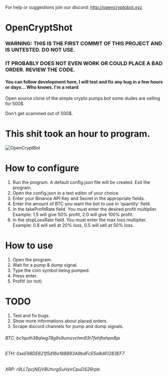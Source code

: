 For help or suggestions join our discord: http://opencryptobot.xyz

# OpenCryptShot
### WARNING: THIS IS THE FIRST COMMIT OF THIS PROJECT AND IS UNTESTED. DO NOT USE.
### IT PROBABLY DOES NOT EVEN WORK OR COULD PLACE A BAD ORDER. REVIEW THE CODE. 
#### You can follow development here, I will test and fix any bug in a few hours or days... Who knows. I'm a retard

Open source clone of the simple crypto pumps bot some dudes are selling for 500$

Don't get scammed out of 500$. 
# This shit took an hour to program.

![OpenCryptBot](https://i.ibb.co/dcvC40J/sdfsdfsdf.png)

# How to configure

1. Run the program. A default config.json file will be created. Exit the program.
2. Open the config.json in a text editor of your choice.
3. Enter your Binance API Key and Secret in the appropriate fields.
4. Enter the amount of BTC you want the bot to use in 'quantity' field.
5. In the takeProfitRate field. You must enter the desired profit multiplier. Example: 1.5 will give 50% profit, 2.0 will give 100% profit.
6. In the stopLossRate field. You must enter the max loss multiplier. Example: 0.8 will sell at 20% loss, 0.5 will sell at 50% loss.

# How to use

1. Open the program.
2. Wait for a pump & dump signal.
3. Type the coin symbol being pumped.
4. Press enter.
5. Profit! (or not)

# TODO

1. Test and fix bugs.
2. Show more informations about placed orders.
3. Scrape discord channels for pump and dump signals.

###### BTC: bc1quth38qlwg78g9s9umzvchm93t7fehftahpn8ja
###### ETH: 0xeE98DE621f5d16e188B93A9bdFcE5a8d61283EF7
###### XRP: r9LLTpcjNEjVBUtvrgSuHzirCpuDS2Rrpb

